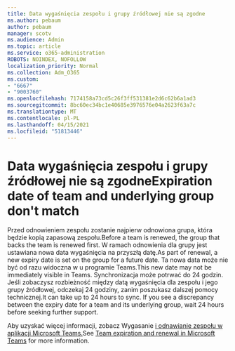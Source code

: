 ```yaml
---
title: Data wygaśnięcia zespołu i grupy źródłowej nie są zgodne
ms.author: pebaum
author: pebaum
manager: scotv
ms.audience: Admin
ms.topic: article
ms.service: o365-administration
ROBOTS: NOINDEX, NOFOLLOW
localization_priority: Normal
ms.collection: Adm_O365
ms.custom:
- "6667"
- "9003760"
ms.openlocfilehash: 7174158a73cd5c26f3ff531381e2d6c62b6a1ad3
ms.sourcegitcommit: 8bc60ec34bc1e40685e3976576e04a2623f63a7c
ms.translationtype: MT
ms.contentlocale: pl-PL
ms.lasthandoff: 04/15/2021
ms.locfileid: "51813446"
---
```

# <a name="expiration-date-of-team-and-underlying-group-dont-match"></a><span data-ttu-id="f3822-102">Data wygaśnięcia zespołu i grupy źródłowej nie są zgodne</span><span class="sxs-lookup"><span data-stu-id="f3822-102">Expiration date of team and underlying group don't match</span></span>

<span data-ttu-id="f3822-103">Przed odnowieniem zespołu zostanie najpierw odnowiona grupa, która będzie kopią zapasową zespołu.</span><span class="sxs-lookup"><span data-stu-id="f3822-103">Before a team is renewed, the group that backs the team is renewed first.</span></span> <span data-ttu-id="f3822-104">W ramach odnowienia dla grupy jest ustawiana nowa data wygaśnięcia na przyszłą datę.</span><span class="sxs-lookup"><span data-stu-id="f3822-104">As part of renewal, a new expiry date is set on the group for a future date.</span></span> <span data-ttu-id="f3822-105">Ta nowa data może nie być od razu widoczna w u programie Teams.</span><span class="sxs-lookup"><span data-stu-id="f3822-105">This new date may not be immediately visible in Teams.</span></span> <span data-ttu-id="f3822-106">Synchronizacja może potrwać do 24 godzin. Jeśli zobaczysz rozbieżność między datą wygaśnięcia dla zespołu i jego grupy źródłowej, odczekaj 24 godziny, zanim poszukasz dalszej pomocy technicznej.</span><span class="sxs-lookup"><span data-stu-id="f3822-106">It can take up to 24 hours to sync. If you see a discrepancy between the expiry date for a team and its underlying group, wait 24 hours before seeking further support.</span></span>  

<span data-ttu-id="f3822-107">Aby uzyskać więcej informacji, zobacz Wygasanie [i odnawianie zespołu w aplikacji Microsoft Teams.](https://docs.microsoft.com/microsoftteams/team-expiration-renewal)</span><span class="sxs-lookup"><span data-stu-id="f3822-107">See [Team expiration and renewal in Microsoft Teams](https://docs.microsoft.com/microsoftteams/team-expiration-renewal)  for more information.</span></span>
